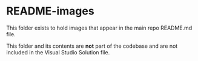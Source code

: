 # README-images

This folder exists to hold images that appear in the main repo README.md file. 

This folder and its contents are **not** part of the codebase and are not included in the Visual Studio Solution file.